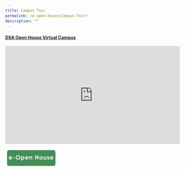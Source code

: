 ```yaml
---
title: Campus Tour
permalink: /e-open-house/Campus-Tour/
description: ""
---
```

#### [DSA Open House Virtual Campus](https://tinyurl.com/PRSSDSA)

<iframe width="560" height="315" src="https://www.youtube.com/embed/bPPkrSN0lh0" title="YouTube video player" frameborder="0" allow="accelerometer; autoplay; clipboard-write; encrypted-media; gyroscope; picture-in-picture; web-share" allowfullscreen=""></iframe>

<a href="/e-open-house/e-Open-House/"><img src="/images/open.png" style="width:33%"></a>